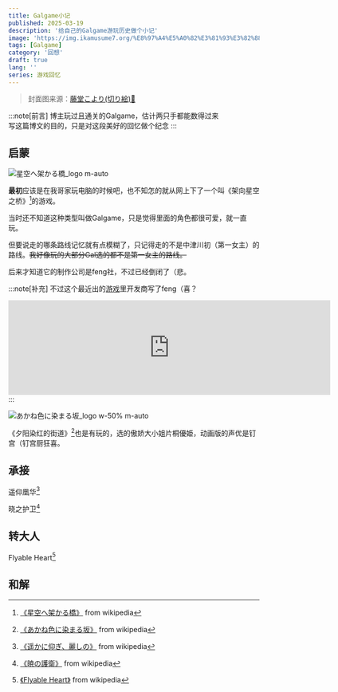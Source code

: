 ```yaml
---
title: Galgame小记
published: 2025-03-19
description: '给自己的Galgame游玩历史做个小记'
image: 'https://img.ikamusume7.org/%E8%97%A4%E5%A0%82%E3%81%93%E3%82%88%E3%82%8A.webp'
tags: [Galgame]
category: '回想'
draft: true 
lang: ''
series: 游戏回忆
---
```


> 封面图来源：[藤堂こより(切り絵)🔗](https://www.pixiv.net/artworks/18895882)

:::note[前言]
博主玩过且通关的Galgame，估计两只手都能数得过来<br>
写这篇博文的目的，只是对这段美好的回忆做个纪念
:::

## 启蒙

![星空へ架かる橋_logo m-auto](https://img.ikamusume7.org/h1_hoshikaka-logos.webp)

**最初**应该是在我哥家玩电脑的时候吧，也不知怎的就从网上下了一个叫《架向星空之桥》[^1]的游戏。

当时还不知道这种类型叫做Galgame，只是觉得里面的角色都很可爱，就一直玩。

但要说走的哪条路线记忆就有点模糊了，只记得走的不是中津川初（第一女主）的路线。~~我好像玩的大部分Gal选的都不是第一女主的路线。~~

后来才知道它的制作公司是feng社，不过已经倒闭了（悲。

:::note[补充]
不过这个最近出的[游戏](https://store.steampowered.com/widget/1961760/)里开发商写了feng（喜？
<!-- https://store.steampowered.com/widget/1961760/ -->
<iframe src="https://store.steampowered.com/widget/1961760/" frameborder="0" width="646" height="190" style="margin: auto 0px"></iframe>
:::

![あかね色に染まる坂_logo w-50% m-auto](https://img.ikamusume7.org/akaneiro-logo.webp)

《夕阳染红的街道》[^2]也是有玩的，选的傲娇大小姐片桐優姫，动画版的声优是钉宫（钉宫厨狂喜。

## 承接

遥仰凰华[^3]

晓之护卫[^4]

## 转大人

Flyable Heart[^5]

## 和解

[^1]: [《星空へ架かる橋》](https://ja.wikipedia.org/wiki/%E6%98%9F%E7%A9%BA%E3%81%B8%E6%9E%B6%E3%81%8B%E3%82%8B%E6%A9%8B) from wikipedia
[^2]: [《あかね色に染まる坂》](https://ja.wikipedia.org/wiki/%E3%81%82%E3%81%8B%E3%81%AD%E8%89%B2%E3%81%AB%E6%9F%93%E3%81%BE%E3%82%8B%E5%9D%82) from wikipedia
[^3]: [《遥かに仰ぎ、麗しの》](https://ja.wikipedia.org/wiki/%E9%81%A5%E3%81%8B%E3%81%AB%E4%BB%B0%E3%81%8E%E3%80%81%E9%BA%97%E3%81%97%E3%81%AE) from wikipedia
[^4]: [《暁の護衛》](https://ja.wikipedia.org/wiki/%E6%9A%81%E3%81%AE%E8%AD%B7%E8%A1%9B) from wikipedia
[^5]: [《Flyable Heart》](https://ja.wikipedia.org/wiki/Flyable_Heart) from wikipedia